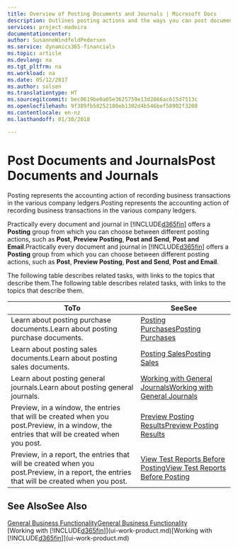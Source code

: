 ```yaml
---
title: Overview of Posting Documents and Journals | Microsoft Docs
description: Outlines posting actions and the ways you can post documents and journals.
services: project-madeira
documentationcenter: 
author: SusanneWindfeldPedersen
ms.service: dynamics365-financials
ms.topic: article
ms.devlang: na
ms.tgt_pltfrm: na
ms.workload: na
ms.date: 05/12/2017
ms.author: solsen
ms.translationtype: HT
ms.sourcegitcommit: bec0619be0a65e3625759e13d2866ac615d7513c
ms.openlocfilehash: 9f389fb58252100eb1302d4b546bef58902f3208
ms.contentlocale: en-nz
ms.lasthandoff: 01/30/2018

---
```

# <a name="post-documents-and-journals"></a><span data-ttu-id="bfc27-103">Post Documents and Journals</span><span class="sxs-lookup"><span data-stu-id="bfc27-103">Post Documents and Journals</span></span>
<span data-ttu-id="bfc27-104">Posting represents the accounting action of recording business transactions in the various company ledgers.</span><span class="sxs-lookup"><span data-stu-id="bfc27-104">Posting represents the accounting action of recording business transactions in the various company ledgers.</span></span>

<span data-ttu-id="bfc27-105">Practically every document and journal in [!INCLUDE[d365fin](includes/d365fin_md.md)] offers a **Posting** group from which you can choose between different posting actions, such as **Post**, **Preview Posting**, **Post and Send**, **Post and Email**.</span><span class="sxs-lookup"><span data-stu-id="bfc27-105">Practically every document and journal in [!INCLUDE[d365fin](includes/d365fin_md.md)] offers a **Posting** group from which you can choose between different posting actions, such as **Post**, **Preview Posting**, **Post and Send**, **Post and Email**.</span></span>

<span data-ttu-id="bfc27-106">The following table describes related tasks, with links to the topics that describe them.</span><span class="sxs-lookup"><span data-stu-id="bfc27-106">The following table describes related tasks, with links to the topics that describe them.</span></span>

| <span data-ttu-id="bfc27-107">To</span><span class="sxs-lookup"><span data-stu-id="bfc27-107">To</span></span> | <span data-ttu-id="bfc27-108">See</span><span class="sxs-lookup"><span data-stu-id="bfc27-108">See</span></span> |
| --- | --- |
| <span data-ttu-id="bfc27-109">Learn about posting purchase documents.</span><span class="sxs-lookup"><span data-stu-id="bfc27-109">Learn about posting purchase documents.</span></span> |[<span data-ttu-id="bfc27-110">Posting Purchases</span><span class="sxs-lookup"><span data-stu-id="bfc27-110">Posting Purchases</span></span>](ui-post-purchases.md) |
| <span data-ttu-id="bfc27-111">Learn about posting sales documents.</span><span class="sxs-lookup"><span data-stu-id="bfc27-111">Learn about posting sales documents.</span></span> |[<span data-ttu-id="bfc27-112">Posting Sales</span><span class="sxs-lookup"><span data-stu-id="bfc27-112">Posting Sales</span></span>](ui-post-sales.md) |
| <span data-ttu-id="bfc27-113">Learn about posting general journals.</span><span class="sxs-lookup"><span data-stu-id="bfc27-113">Learn about posting general journals.</span></span> |[<span data-ttu-id="bfc27-114">Working with General Journals</span><span class="sxs-lookup"><span data-stu-id="bfc27-114">Working with General Journals</span></span>](ui-work-general-journals.md) |
| <span data-ttu-id="bfc27-115">Preview, in a window, the entries that will be created when you post.</span><span class="sxs-lookup"><span data-stu-id="bfc27-115">Preview, in a window, the entries that will be created when you post.</span></span> |[<span data-ttu-id="bfc27-116">Preview Posting Results</span><span class="sxs-lookup"><span data-stu-id="bfc27-116">Preview Posting Results</span></span>](ui-how-preview-post-results.md) |
| <span data-ttu-id="bfc27-117">Preview, in a report, the entries that will be created when you post.</span><span class="sxs-lookup"><span data-stu-id="bfc27-117">Preview, in a report, the entries that will be created when you post.</span></span> |[<span data-ttu-id="bfc27-118">View Test Reports Before Posting</span><span class="sxs-lookup"><span data-stu-id="bfc27-118">View Test Reports Before Posting</span></span>](ui-how-view-test-reports-posting.md) |

## <a name="see-also"></a><span data-ttu-id="bfc27-119">See Also</span><span class="sxs-lookup"><span data-stu-id="bfc27-119">See Also</span></span>
[<span data-ttu-id="bfc27-120">General Business Functionality</span><span class="sxs-lookup"><span data-stu-id="bfc27-120">General Business Functionality</span></span>](ui-across-business-areas.md)  
<span data-ttu-id="bfc27-121">[Working with [!INCLUDE[d365fin](includes/d365fin_md.md)]](ui-work-product.md)</span><span class="sxs-lookup"><span data-stu-id="bfc27-121">[Working with [!INCLUDE[d365fin](includes/d365fin_md.md)]](ui-work-product.md)</span></span>


